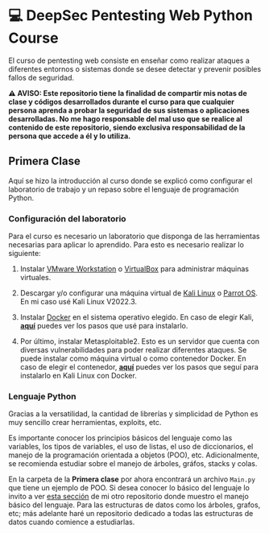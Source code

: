 # :computer: DeepSec Pentesting Web Python Course
El curso de pentesting web consiste en enseñar como realizar ataques a diferentes entornos o sistemas donde se desee detectar y prevenir posibles fallos de seguridad. 

**:warning: AVISO: Este repositorio tiene la finalidad de compartir mis notas de clase y códigos desarrollados durante el curso para que cualquier persona aprenda a probar la seguridad de sus sistemas o aplicaciones desarrolladas. No me hago responsable del mal uso que se realice al contenido de este repositorio, siendo exclusiva responsabilidad de la persona que accede a él y lo utiliza.**

## Primera Clase
Aquí se hizo la introducción al curso donde se explicó como configurar el laboratorio de trabajo y un repaso sobre el lenguaje de programación Python.
### Configuración del laboratorio
Para el curso es necesario un laboratorio que disponga de las herramientas necesarias para aplicar lo aprendido. Para esto es necesario realizar lo siguiente:

1. Instalar [VMware Workstation](https://www.vmware.com/uk/products/workstation-player/workstation-player-evaluation.html) o [VirtualBox](https://www.virtualbox.org/) para administrar máquinas virtuales.

2. Descargar y/o configurar una máquina virtual de [Kali Linux](https://www.kali.org/get-kali/#kali-virtual-machines) o [Parrot OS](https://www.parrotsec.org/download/). En mi caso usé Kali Linux V2022.3.

3. Instalar [Docker](https://docs.docker.com/get-started/) en el sistema operativo elegido. En caso de elegir Kali, [**aquí**](./Primera%20clase/Docker.md) puedes ver los pasos que usé para instalarlo.

4. Por último, instalar Metasploitable2. Esto es un servidor que cuenta con diversas vulnerabilidades para poder realizar diferentes ataques. Se puede instalar como máquina virtual o como contenedor Docker. En caso de elegir el contenedor, [**aquí**](./Primera%20clase/Metasploitable.md) puedes ver los pasos que seguí para instalarlo en Kali Linux con Docker.

### Lenguaje Python
Gracias a la versatilidad, la cantidad de librerías y simplicidad de Python es muy sencillo crear herramientas, exploits, etc.

Es importante conocer los principios básicos del lenguaje como las variables, los tipos de variables, el uso de listas, el uso de diccionarios, el manejo de la programación orientada a objetos (POO), etc. Adicionalmente, se recomienda estudiar sobre el manejo de árboles, gráfos, stacks y colas. 

En la carpeta de la **Primera clase** por ahora encontrará un archivo `Main.py` que tiene un ejemplo de POO. Si desea conocer lo básico del lenguaje lo invito a ver [esta sección](https://github.com/J4ckDev/MisionTic2022/tree/main/Ciclo1) de mi otro repositorio donde muestro el manejo básico del lenguaje. Para las estructuras de datos como los árboles, grafos, etc; más adelante haré un repositorio dedicado a todas las estructuras de datos cuando comience a estudiarlas.
